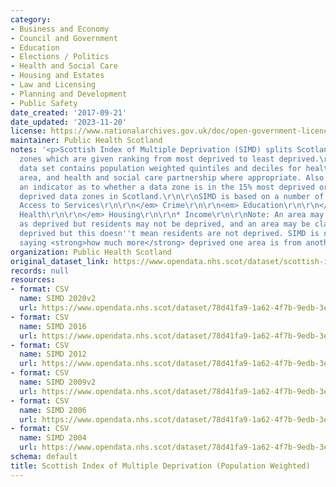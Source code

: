 ```yaml
---
category:
- Business and Economy
- Council and Government
- Education
- Elections / Politics
- Health and Social Care
- Housing and Estates
- Law and Licensing
- Planning and Development
- Public Safety
date_created: '2017-09-21'
date_updated: '2023-11-20'
license: https://www.nationalarchives.gov.uk/doc/open-government-licence/version/3/
maintainer: Public Health Scotland
notes: '<p>Scottish Index of Multiple Deprivation (SIMD) splits Scotland into data
  zones which are given ranking from most deprived to least deprived.\r\n\r\nThis
  data set contains population weighted quintiles and deciles for health board, council
  area, and health and social care partnership where appropriate. Also available is
  an indicator as to whether a data zone is in the 15% most deprived or 15% least
  deprived data zones in Scotland.\r\n\r\nSIMD is based on a number of indicators:\r\n\r\n<em>
  Access to Services\r\n\r\n</em> Crime\r\n\r\n<em> Education\r\n\r\n</em> Employment\r\n\r\n<em>
  Health\r\n\r\n</em> Housing\r\n\r\n* Income\r\n\r\nNote: An area may be classed
  as deprived but residents may not be deprived, and an area may be classed as not
  deprived but this doesn''t mean residents are not deprived. SIMD is not a tool for
  saying <strong>how much more</strong> deprived one area is from another.</p>'
organization: Public Health Scotland
original_dataset_link: https://www.opendata.nhs.scot/dataset/scottish-index-of-multiple-deprivation
records: null
resources:
- format: CSV
  name: SIMD 2020v2
  url: https://www.opendata.nhs.scot/dataset/78d41fa9-1a62-4f7b-9edb-3e8522a93378/resource/acade396-8430-4b34-895a-b3e757fa346e/download/simd2020v2_22062020.csv
- format: CSV
  name: SIMD 2016
  url: https://www.opendata.nhs.scot/dataset/78d41fa9-1a62-4f7b-9edb-3e8522a93378/resource/cadf715a-c365-4dcf-a6e0-acd7e3af21ec/download/simd2016_18052020.csv
- format: CSV
  name: SIMD 2012
  url: https://www.opendata.nhs.scot/dataset/78d41fa9-1a62-4f7b-9edb-3e8522a93378/resource/dd4b13d3-066b-4714-bb1f-730e1a1ee692/download/simd2012_02042020.csv
- format: CSV
  name: SIMD 2009v2
  url: https://www.opendata.nhs.scot/dataset/78d41fa9-1a62-4f7b-9edb-3e8522a93378/resource/d9738550-4cf9-428e-8453-c2aad463ff68/download/simd2009v2_23062019.csv
- format: CSV
  name: SIMD 2006
  url: https://www.opendata.nhs.scot/dataset/78d41fa9-1a62-4f7b-9edb-3e8522a93378/resource/6f871d03-d2af-4fe2-a615-d2d2ca76c3a5/download/simd2006_02042020.csv
- format: CSV
  name: SIMD 2004
  url: https://www.opendata.nhs.scot/dataset/78d41fa9-1a62-4f7b-9edb-3e8522a93378/resource/a97fca71-ebbb-4897-a611-88024a76ff21/download/simd2004_02042020.csv
schema: default
title: Scottish Index of Multiple Deprivation (Population Weighted)
---
```

